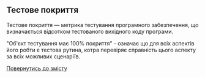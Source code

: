 ## Тестове покриття

Тестове покриття — метрика тестування програмного забезпечення, що визначається відсотком тестованого вихідного коду програми.

"Об'єкт тестування має 100% покриття" - означає що для всіх аспектів його робти є тестова рутина, котра перевіряє справність цього аспекту за всіх можливих сценаріїв.

[Повернутись до змісту](../README.md#Концепції)
